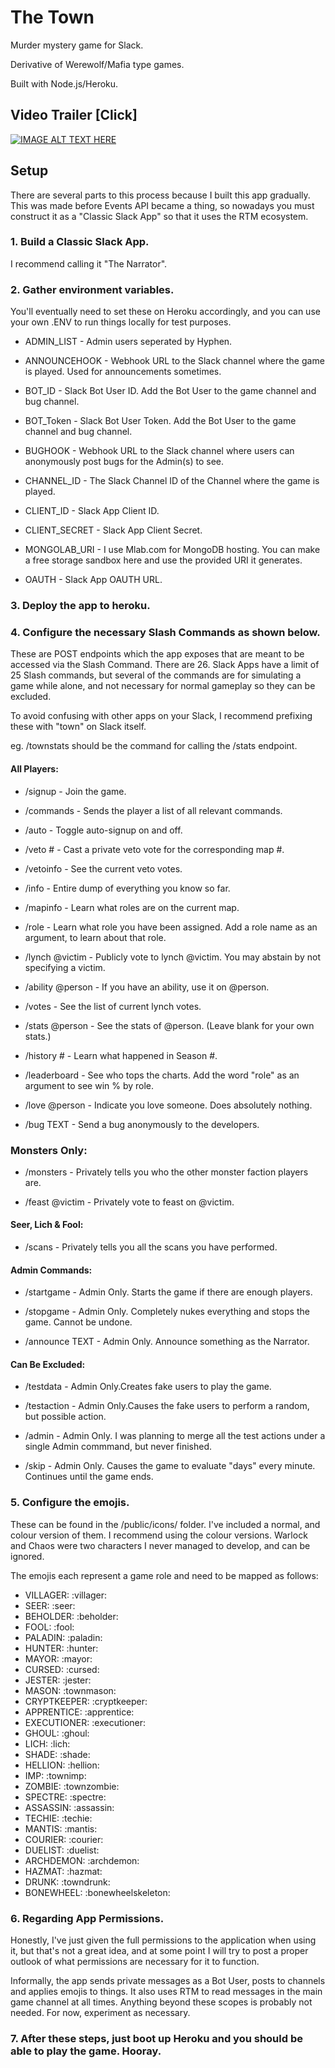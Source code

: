 # The Town

Murder mystery game for Slack. 

Derivative of Werewolf/Mafia type games.

Built with Node.js/Heroku.

## Video Trailer [Click]
[![IMAGE ALT TEXT HERE](https://img.youtube.com/vi/vzNNUwETjxs/0.jpg)](https://www.youtube.com/watch?v=vzNNUwETjxs)

## Setup

There are several parts to this process because I built this app gradually. This was made before Events API became a thing, so nowadays you must construct it as a "Classic Slack App" so that it uses the RTM ecosystem.

### 1. Build a Classic Slack App. 

I recommend calling it "The Narrator".

### 2. Gather environment variables.

You'll eventually need to set these on Heroku accordingly, and you can use your own .ENV to run things locally for test purposes.

* ADMIN_LIST - Admin users seperated by Hyphen.

* ANNOUNCEHOOK - Webhook URL to the Slack channel where the game is played. Used for announcements sometimes.

* BOT_ID - Slack Bot User ID. Add the Bot User to the game channel and bug channel.

* BOT_Token - Slack Bot User Token. Add the Bot User to the game channel and bug channel.

* BUGHOOK - Webhook URL to the Slack channel where users can anonymously post bugs for the Admin(s) to see.

* CHANNEL_ID - The Slack Channel ID of the Channel where the game is played.

* CLIENT_ID - Slack App Client ID.

* CLIENT_SECRET - Slack App Client Secret.

* MONGOLAB_URI - I use Mlab.com for MongoDB hosting. You can make a free storage sandbox here and use the provided URI it generates.

* OAUTH - Slack App OAUTH URL.

### 3. Deploy the app to heroku.

### 4. Configure the necessary Slash Commands as shown below. 

These are POST endpoints which the app exposes that are meant to be accessed via the Slash Command. There are 26. Slack Apps have a limit of 25 Slash commands, but several of the commands are for simulating a game while alone, and not necessary for normal gameplay so they can be excluded.

To avoid confusing with other apps on your Slack, I recommend prefixing these with "town" on Slack itself. 

eg. /townstats should be the command for calling the /stats endpoint.

#### All Players: 

* /signup - Join the game.

* /commands - Sends the player a list of all relevant commands.

* /auto - Toggle auto-signup on and off.

* /veto # - Cast a private veto vote for the corresponding map #.

* /vetoinfo - See the current veto votes.

* /info - Entire dump of everything you know so far.

* /mapinfo - Learn what roles are on the current map.

* /role - Learn what role you have been assigned. Add a role name as an argument, to learn about that role.

* /lynch @victim - Publicly vote to lynch @victim. You may abstain by not specifying a victim.

* /ability @person - If you have an ability, use it on @person.

* /votes - See the list of current lynch votes.

* /stats @person - See the stats of @person. (Leave blank for your own stats.)

* /history # - Learn what happened in Season #.

* /leaderboard - See who tops the charts. Add the word "role" as an argument to see win % by role.

* /love @person - Indicate you love someone. Does absolutely nothing.

* /bug TEXT - Send a bug anonymously to the developers.

### Monsters Only:

* /monsters - Privately tells you who the other monster faction players are.

* /feast @victim - Privately vote to feast on @victim.

#### Seer, Lich & Fool:

* /scans - Privately tells you all the scans you have performed.

#### Admin Commands:

* /startgame - Admin Only. Starts the game if there are enough players.

* /stopgame - Admin Only. Completely nukes everything and stops the game. Cannot be undone.

* /announce TEXT - Admin Only. Announce something as the Narrator.

#### Can Be Excluded:

* /testdata - Admin Only.Creates fake users to play the game. 

* /testaction - Admin Only.Causes the fake users to perform a random, but possible action.

* /admin - Admin Only. I was planning to merge all the test actions under a single Admin commmand, but never finished.

* /skip - Admin Only. Causes the game to evaluate "days" every minute. Continues until the game ends. 

### 5. Configure the emojis. 

These can be found in the /public/icons/ folder. I've included a normal, and colour version of them. I recommend using the colour versions. Warlock and Chaos were two characters I never managed to develop, and can be ignored.

The emojis each represent a game role and need to be mapped as follows:
* VILLAGER: :villager:
* SEER: :seer:
* BEHOLDER: :beholder:
* FOOL: :fool:
* PALADIN: :paladin:
* HUNTER: :hunter:
* MAYOR: :mayor:
* CURSED: :cursed:
* JESTER: :jester:
* MASON: :townmason:
* CRYPTKEEPER: :cryptkeeper:
* APPRENTICE: :apprentice:
* EXECUTIONER: :executioner:
* GHOUL: :ghoul:
* LICH: :lich:
* SHADE: :shade:
* HELLION: :hellion:
* IMP: :townimp:
* ZOMBIE: :townzombie:
* SPECTRE: :spectre:
* ASSASSIN: :assassin:
* TECHIE: :techie:
* MANTIS: :mantis:
* COURIER: :courier:
* DUELIST: :duelist:
* ARCHDEMON: :archdemon:
* HAZMAT: :hazmat:
* DRUNK: :towndrunk:
* BONEWHEEL: :bonewheelskeleton:

### 6. Regarding App Permissions. 

Honestly, I've just given the full permissions to the application when using it, but that's not a great idea, and at some point I will try to post a proper outlook of what permissions are necessary for it to function. 

Informally, the app sends private messages as a Bot User, posts to channels and applies emojis to things. It also uses RTM to read messages in the main game channel at all times. Anything beyond these scopes is probably not needed. For now, experiment as necessary.

### 7. After these steps, just boot up Heroku and you should be able to play the game. Hooray.


